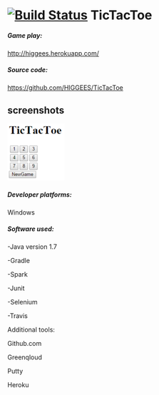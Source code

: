 [![Build Status](https://travis-ci.org/HIGGEES/TicTacToe.svg?branch=master)](https://travis-ci.org/HIGGEES/TicTacToe)
TicTacToe
=========

##### Game play:

http://higgees.herokuapp.com/

##### Source code:

https://github.com/HIGGEES/TicTacToe

## screenshots

![random](Figures/TicTacToe.png)

##### Developer platforms:

Windows

##### Software used:

-Java version 1.7

-Gradle

-Spark

-Junit

-Selenium

-Travis

Additional tools:

Github.com

Greenqloud

Putty

Heroku
